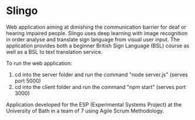 # Slingo

Web application aiming at dimishing the communication barrier for deaf or hearing impaired people. Slingo uses deep learning with image recognition in order analyse and translate sign language from visual user input. The application provides both a beginner British Sign Language (BSL) course as well as a BSL to text translation service.

To run the web application:

1. cd into the server folder and run the command "node server.js" (serves port 5000)
2. cd into the client folder and run the command "npm start" (serves port 3000)


Application developed for the ESP (Experimental Systems Project) at the University of Bath in a team of 7 using Agile Scrum Methodology.

